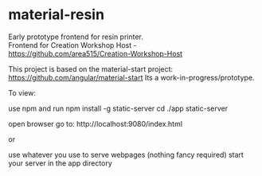 # material-resin
Early prototype frontend for resin printer.  
Frontend for Creation Workshop Host - https://github.com/area515/Creation-Workshop-Host

This project is based on the material-start project: https://github.com/angular/material-start
Its a work-in-progress/prototype.

To view:

use npm and run
npm install -g static-server
cd ./app
static-server

open browser go to: http://localhost:9080/index.html

or

use whatever you use to serve webpages (nothing fancy required)
start your server in the app directory



